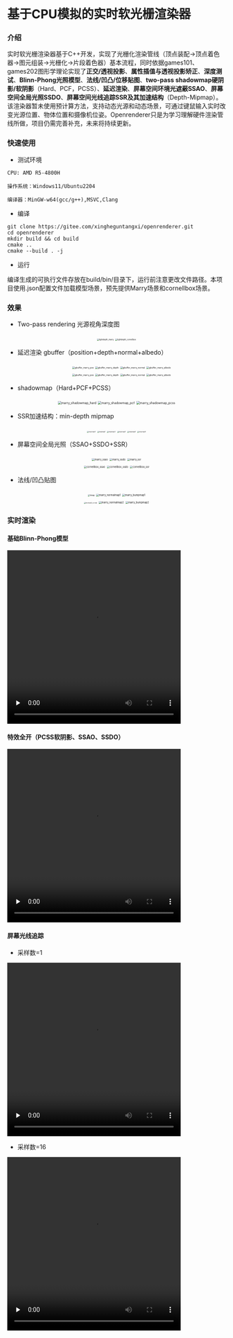 # 基于CPU模拟的实时软光栅渲染器

### 介绍

​	实时软光栅渲染器基于C++开发，实现了光栅化渲染管线（顶点装配->顶点着色器->图元组装->光栅化->片段着色器）基本流程，同时依据games101、games202图形学理论实现了**正交/透视投影**、**属性插值与透视投影矫正**、**深度测试**、**Blinn-Phong光照模型**、**法线/凹凸/位移贴图**、**two-pass shadowmap硬阴影/软阴影**（Hard、PCF，PCSS）、**延迟渲染**、**屏幕空间环境光遮蔽SSAO**、**屏幕空间全局光照SSDO**、**屏幕空间光线追踪SSR及其加速结构**（Depth-Mipmap）。该渲染器暂未使用预计算方法，支持动态光源和动态场景，可通过键鼠输入实时改变光源位置、物体位置和摄像机位姿。Openrenderer只是为学习理解硬件渲染管线所做，项目仍需完善补充，未来将持续更新。

### 快速使用

- 测试环境

```
CPU: AMD R5-4800H

操作系统：Windows11/Ubuntu2204

编译器：MinGW-w64(gcc/g++),MSVC,Clang
```

- 编译

```
git clone https://gitee.com/xingheguntangxi/openrenderer.git
cd openrenderer
mkdir build && cd build
cmake ..
cmake --build . -j
```

- 运行

​	编译生成的可执行文件存放在build/bin/目录下，运行前注意更改文件路径。本项目使用.json配置文件加载模型场景，预先提供Marry场景和cornellbox场景。

### 效果

- Two-pass rendering 光源视角深度图

<center class="half">
	<img src="./results/lightdepth0.png" alt="lightdepth_marry" style="zoom: 30%;" />
	<img src="./results/lightdepth1.png" alt="lightdepth_cornellbox" style="zoom: 30%;" />
</center>



- 延迟渲染 gbuffer（position+depth+normal+albedo）
  <center class="half">
  	<img src="./results/gbuffer_marry_pos.png" alt="gbuffer_marry_pos" style="zoom: 35%;" />
  	<img src="./results/gbuffer_marry_depth.png" alt="gbuffer_marry_depth" style="zoom: 35%;" />
      <img src="./results/gbuffer_marry_normal.png" alt="gbuffer_marry_normal" style="zoom: 35%;" />
      <img src="./results/gbuffer_marry_albedo.png" alt="gbuffer_marry_albedo" style="zoom: 35%;" />
  </center>
  
  <center class="half">
    	<img src="./results/gbuffer_cornellbox_pos.png" alt="gbuffer_marry_pos" style="zoom: 35%;" />
    	<img src="./results/gbuffer_cornellbox_depth.png" alt="gbuffer_marry_depth" style="zoom: 35%;" />
    	<img src="./results/gbuffer_cornellbox_normal.png" alt="gbuffer_marry_normal" style="zoom: 35%;" />
    	<img src="./results/gbuffer_cornellbox_albedo.png" alt="gbuffer_marry_albedo" style="zoom: 35%;" />
  </center>
- shadowmap（Hard+PCF+PCSS）

<center class="half">
	<img src="./results/marry_shadowmap_hard.png" alt="marry_shadowmap_hard" style="zoom: 50%;" />
	<img src="./results/marry_shadowmap_pcf.png" alt="marry_shadowmap_pcf" style="zoom: 50%;" />
    <img src="./results/marry_shadowmap_pcss.png" alt="marry_shadowmap_pcss" style="zoom: 50%;" />
</center>

- SSR加速结构：min-depth mipmap

<center class="half">
	<img src="./results/mipmap0.png" alt="mipmap0" style="zoom: 25%;" />
	<img src="./results/mipmap1.png" alt="mipmap1" style="zoom: 25%;" />
    <img src="./results/mipmap2.png" alt="mipmap2" style="zoom: 25%;" />
    <img src="./results/mipmap3.png" alt="mipmap3" style="zoom: 25%;" />
	<img src="./results/mipmap4.png" alt="mipmap4" style="zoom: 25%;" />
    <img src="./results/mipmap5.png" alt="mipmap5" style="zoom: 25%;" />
</center>


- 屏幕空间全局光照（SSAO+SSDO+SSR）

<center class="half">
	<img src="./results/marry_ssao.png" alt="marry_ssao" style="zoom: 40%;" />
	<img src="./results/marry_ssdo.png" alt="marry_ssdo" style="zoom: 40%;" />
    <img src="./results/marry_ssr.png" alt="marry_ssr" style="zoom: 40%;" />
</center>

<center class="half">
	<img src="./results/cornellbox_ssao.png" alt="cornellbox_ssao" style="zoom: 40%;" />
	<img src="./results/cornellbox_ssdo.png" alt="cornellbox_ssdo" style="zoom: 40%;" />
    <img src="./results/cornellbox_ssr.png" alt="cornellbox_ssr" style="zoom: 40%;" />
</center>

- 法线/凹凸贴图

<center class="half">
	<img src="./results/hmap.jpg" alt="hmap" style="zoom: 30%;" />
	<img src="./results/marry_normalmap1.png" alt="marry_normalmap1" style="zoom: 40%;" />
    <img src="./results/marry_bumpmap1.png" alt="marry_bumpmap1" style="zoom: 40%;" />
</center>

<center class="half">
	<img src="./results/brickwall_normal.jpg" alt="brickwall_normal" style="zoom: 23.5%;" />
	<img src="./results/marry_normalmap2.png" alt="marry_normalmap2" style="zoom: 40%;" />
    <img src="./results/marry_bumpmap2.png" alt="marry_bumpmap2" style="zoom: 40%;" />
</center>


### 实时渲染

#### 基础Blinn-Phong模型

<video width="400" height="400" src="./results/marry_phong.mp4"  autoplay="autoplay" preload="none" controls="controls"></video>

#### 特效全开（PCSS软阴影、SSAO、SSDO）

<video width="400" height="400" src="./results/marry_all.mp4"  autoplay="autoplay" preload="none" controls="controls"></video>

#### 屏幕光线追踪

- 采样数=1

<video width="400" height="400" src="./results/cornellbox_ssr1.mp4"  autoplay="autoplay" preload="none" controls="controls"></video>

- 采样数=16

<video width="400" height="400" src="./results/cornellbox_ssr16.mp4"  autoplay="autoplay" preload="none" controls="controls"></video>
